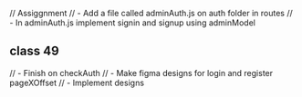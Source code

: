 // Assiggnment
// - Add a file called adminAuth.js on auth folder in routes
// - In adminAuth.js implement signin and signup using adminModel

## class 49
// - Finish on checkAuth
// - Make figma designs for login and register pageXOffset
// - Implement designs